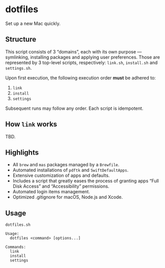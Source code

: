 # dotfiles

Set up a new Mac quickly.

## Structure

This script consists of 3 “domains”, each with its own purpose — symlinking, installing packages and applying user preferences. Those are represented by 3 top-level scripts, respectively: `link.sh`, `install.sh` and `settings.sh`.

Upon first execution, the following execution order **must** be adhered to:

1. `link`
2. `install`
3. `settings`

Subsequent runs may follow any order. Each script is idempotent.

## How `link` works

TBD.

## Highlights

- All `brew` and `mas` packages managed by a `Brewfile`.
- Automated installations of `pdftk` and `SwiftDefaultApps`.
- Extensive customization of apps and defaults.
- Includes a script that greatly eases the process of granting apps “Full Disk Access” and “Accessibility” permissions.
- Automated login items management.
- Optimized .gitignore for macOS, Node.js and Xcode.

## Usage

```shell
dotfiles.sh

Usage:
  dotfiles <command> [options...]

Commands:
  link
  install
  settings
```
